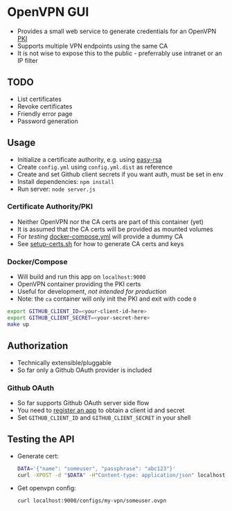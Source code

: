 # OpenVPN GUI

- Provides a small web service to generate credentials for an OpenVPN [PKI](https://en.wikipedia.org/wiki/Public_key_infrastructure)
- Supports multiple VPN endpoints using the same CA
- It is not wise to expose this to the public - preferrably use intranet or an IP filter

## TODO

- List certificates
- Revoke certificates
- Friendly error page
- Password generation

## Usage

- Initialize a certificate authority, e.g. using [easy-rsa](https://github.com/OpenVPN/easy-rsa)
- Create `config.yml` using `config.yml.dist` as reference
- Create and set Github client secrets if you want auth, must be set in env
- Install dependencies: `npm install`
- Run server: `node server.js`

### Certificate Authority/PKI

- Neither OpenVPN nor the CA certs are part of this container (yet)
- It is assumed that the CA certs will be provided as mounted volumes
- For _testing_ [docker-compose.yml](./docker-compose.yaml) will provide a dummy CA
- See [setup-certs.sh](openvpn/setup-certs.sh) for how to generate CA certs and keys

### Docker/Compose

- Will build and run this app on `localhost:9000`
- OpenVPN container providing the PKI certs
- Useful for development, _not intended for production_
- Note: the `ca` container will only init the PKI and exit with code `0`

```sh
export GITHUB_CLIENT_ID=<your-client-id-here>
export GITHUB_CLIENT_SECRET=<your-secret-here>
make up
```

## Authorization

- Technically extensible/pluggable 
- So far only a Github OAuth provider is included

### Github OAuth

- So far supports Github OAuth server side flow
- You need to [register an app](https://github.com/settings/applications/new) to obtain a client id and secret
- Set `GITHUB_CLIENT_ID` and `GITHUB_CLIENT_SECRET` in your shell

## Testing the API

- Generate cert:

  ```sh
  DATA='{"name": "someuser", "passphrase": "abc123"}'
  curl -XPOST -d "$DATA" -H"Content-type: application/json" localhost:9000/certs
  ```

- Get openvpn config:

  ```sh
  curl localhost:9000/configs/my-vpn/someuser.ovpn
  ```

